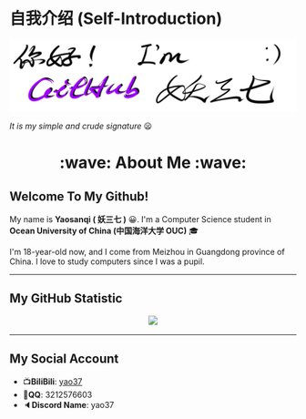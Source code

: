 # 自我介绍 (Self-Introduction)

![](me.png)

*<gray>It is my simple and crude signature* :frowning:

<div align="center">
 <h1>:wave: About Me :wave:</h1>
</div>

## Welcome To My Github!

My name is **Yaosanqi ( 妖三七 )** :grinning:. I'm a Computer Science student in **Ocean University of China (中国海洋大学 OUC)** :mortar_board:

I'm 18-year-old now, and I come from Meizhou in Guangdong province of China. I love to study computers since I was a pupil.

---
## My GitHub Statistic

<div align="center">
  <a herf=""><img src="https://github-readme-stats.vercel.app/api?username=Yaosanqi137&theme=radical"></a>
</div>

---
## My Social Account

- :tv:**BiliBili**: [yao37](https://space.bilibili.com/363216678)
- :penguin:**QQ**: 3212576603
- :speaker:**Discord Name**: yao37